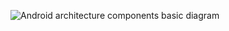 ![Android architecture components basic diagram](../assets/AndroidArchitectureComponentsBasicDiagram.jpg)
